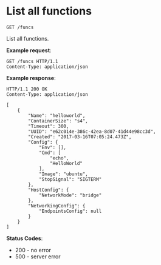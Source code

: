 # List all functions

`GET /funcs`

List all functions.

**Example request**:

```
GET /funcs HTTP/1.1
Content-Type: application/json
```

**Example response**:

```
HTTP/1.1 200 OK
Content-Type: application/json

[
    {
        "Name": "helloworld",
        "ContainerSize": "s4",
        "Timeout": 300,
        "UUID": "e62c014e-386c-42ea-8d07-41d44e98cc3d",
        "Created": "2017-03-16T07:05:24.473Z",
        "Config": {
            "Env": [],
            "Cmd": [
                "echo",
                "HelloWorld"
            ],
            "Image": "ubuntu",
            "StopSignal": "SIGTERM"
        },
        "HostConfig": {
            "NetworkMode": "bridge"
        },
        "NetworkingConfig": {
            "EndpointsConfig": null
        }
    }
]
```

**Status Codes**:

* 200 - no error
* 500 - server error
